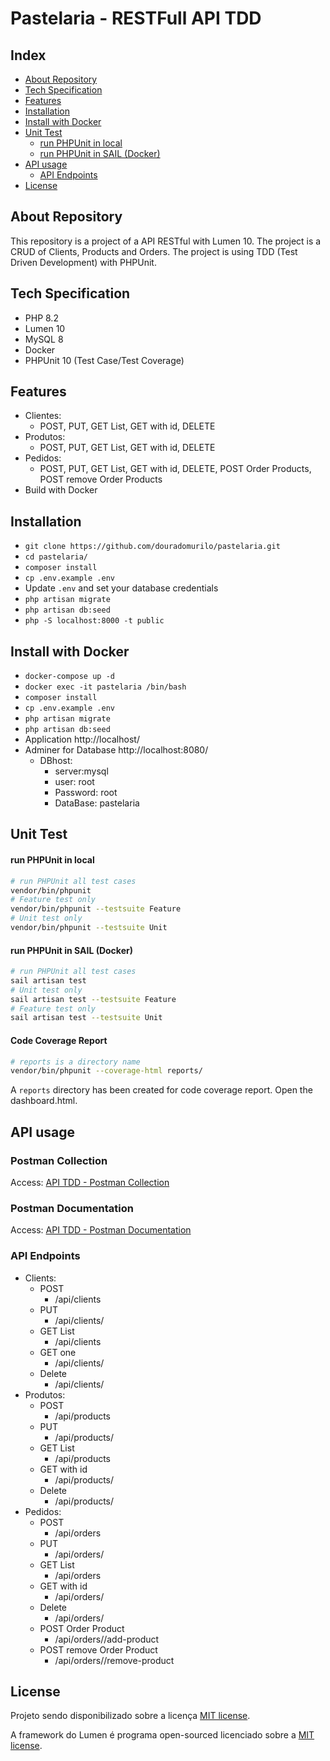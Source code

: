 # Pastelaria - RESTFull API TDD

## Index

- [About Repository](#about-repository)
- [Tech Specification](#tech-specification)
- [Features](#features)
- [Installation](#installation)
- [Install with Docker](#install-with-docker)
- [Unit Test](#unit-test)
    - [run PHPUnit in local](#run-phpunit-in-local)
    - [run PHPUnit in SAIL (Docker)](#run-phpunit-in-sail-docker)
- [API usage](#api-usage)
    - [API Endpoints](#api-endpoints)
- [License](#license)



## About Repository<a name="about-repository"></a>

This repository is a project of a API RESTful with Lumen 10. 
The project is a CRUD of Clients, Products and Orders. 
The project is using TDD (Test Driven Development) with PHPUnit.

## Tech Specification <a name="tech-specification"></a>

- PHP 8.2
- Lumen 10
- MySQL 8
- Docker
- PHPUnit 10 (Test Case/Test Coverage)

## Features <a name="features"></a>

- Clientes:
  - POST, PUT, GET List, GET with id, DELETE
- Produtos:
  - POST, PUT, GET List, GET with id, DELETE
- Pedidos:
  - POST, PUT, GET List, GET with id, DELETE, POST Order Products, POST remove Order Products
- Build with Docker

## Installation <a name="installation"></a>

- `git clone https://github.com/douradomurilo/pastelaria.git`
- `cd pastelaria/`
- `composer install`
- `cp .env.example .env`
- Update `.env` and set your database credentials
- `php artisan migrate`
- `php artisan db:seed`
- `php -S localhost:8000 -t public`

## Install with Docker <a name="install-with-docker"></a>

- `docker-compose up -d`
- `docker exec -it pastelaria /bin/bash`
- `composer install`
- `cp .env.example .env`
- `php artisan migrate`
- `php artisan db:seed`
- Application http://localhost/
- Adminer for Database http://localhost:8080/
  - DBhost: 
    - server:mysql
    - user: root
    - Password: root
    - DataBase: pastelaria

## Unit Test <a name="unit-test"></a>

#### run PHPUnit in local <a name="run-phpunit-in-local"></a>

```bash
# run PHPUnit all test cases
vendor/bin/phpunit
# Feature test only
vendor/bin/phpunit --testsuite Feature
# Unit test only
vendor/bin/phpunit --testsuite Unit
```

#### run PHPUnit in SAIL (Docker) <a name="run-phpunit-in-sail-docker"></a>
```bash
# run PHPUnit all test cases
sail artisan test
# Unit test only
sail artisan test --testsuite Feature
# Feature test only
sail artisan test --testsuite Unit
```

#### Code Coverage Report <a name="code-coverage-report"></a>

```bash
# reports is a directory name
vendor/bin/phpunit --coverage-html reports/
```
A `reports` directory has been created for code coverage report. Open the dashboard.html.

## API usage <a name="api-usage"></a>

### Postman Collection <a name="postman-collection"></a>

Access: [API TDD - Postman Collection](https://www.postman.com/pastelaria-api-restfull-tdd/workspace/pastelaria)

### Postman Documentation <a name="postman-documentation"></a>

Access: [API TDD - Postman Documentation](https://documenter.getpostman.com/view/5349883/2s93sdYC8z)

### API Endpoints <a name="api-endpoints"></a>

- Clients:
  - POST
    - /api/clients
  - PUT
    - /api/clients/<id>
  - GET List
    - /api/clients
  - GET one
    - /api/clients/<id>
  - Delete
    - /api/clients/<id>
- Produtos:
  - POST
    - /api/products
  - PUT
    - /api/products/<id>
  - GET List
    - /api/products
  - GET with id
    - /api/products/<id>
  - Delete
    - /api/products/<id>
- Pedidos:
  - POST
    - /api/orders
  - PUT
    - /api/orders/<id>
  - GET List
    - /api/orders
  - GET with id
    - /api/orders/<id>
  - Delete
    - /api/orders/<id>
  - POST Order Product
    - /api/orders/<id>/add-product
  - POST remove Order Product
    - /api/orders/<id>/remove-product


## License <a name="license"></a>

Projeto sendo disponibilizado sobre a licença [MIT license](https://opensource.org/licenses/MIT).

A framework do Lumen é programa open-sourced licenciado sobre a [MIT license](https://opensource.org/licenses/MIT).